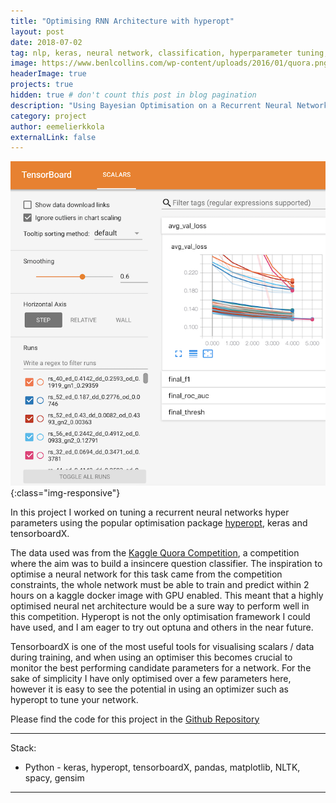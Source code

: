 ```yaml
---
title: "Optimising RNN Architecture with hyperopt"
layout: post
date: 2018-07-02
tag: nlp, keras, neural network, classification, hyperparameter tuning, bayesian optimization
image: https://www.benlcollins.com/wp-content/uploads/2016/01/quora.png
headerImage: true
projects: true
hidden: true # don't count this post in blog pagination
description: "Using Bayesian Optimisation on a Recurrent Neural Networks Hyper-Parameters"
category: project
author: eemelierkkola
externalLink: false
---
```


![Screen-shot](/assets/tensorboardXample.png){:class="img-responsive"}

In this project I worked on tuning a recurrent neural networks hyper parameters using the popular optimisation package [hyperopt](https://github.com/hyperopt/hyperopt), keras and tensorboardX.

The data used was from the [Kaggle Quora Competition](https://www.kaggle.com/c/quora-insincere-questions-classification), a competition where the aim was to build a insincere question classifier. The inspiration to optimise a neural network for this task came from the competition constraints, the whole network must be able to train and predict within 2 hours on a kaggle docker image with GPU enabled. This meant that a highly optimised neural net architecture would be a sure way to perform well in this competition. Hyperopt is not the only optimisation framework I could have used, and I am eager to try out optuna and others in the near future. 

TensorboardX is one of the most useful tools for visualising scalars / data during training, and when using an optimiser this becomes crucial to monitor the best performing candidate parameters for a network. For the sake of simplicity I have only optimised over a few parameters here, however it is easy to see the potential in using an optimizer such as hyperopt to tune your network.

Please find the code for this project in the [Github Repository](https://github.com/emilerkkola/LSTM-hyperopt-tensorboardX)

---

Stack:

- Python - keras, hyperopt, tensorboardX, pandas, matplotlib, NLTK, spacy, gensim

---

